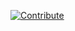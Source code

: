 [![Contribute](https://www.eclipse.org/che/factory-contribute.svg)](https://che.openshift.io/f?url=https://raw.githubusercontent.com/ibuziuk/my-che-devfiles/master/che-website/devfile.yaml)
